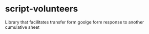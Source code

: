 # script-volunteers

Library that facilitates transfer form goolge form response to another cumulative sheet
